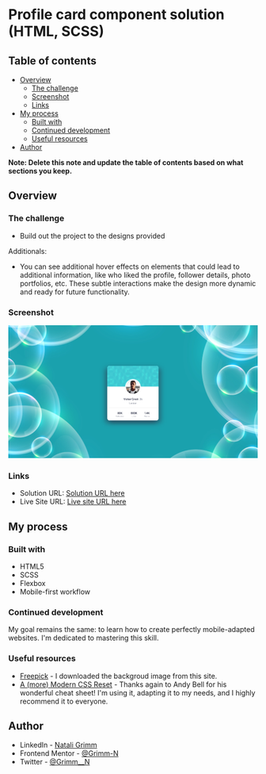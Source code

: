 # Profile card component solution (HTML, SCSS)

## Table of contents

- [Overview](#overview)
  - [The challenge](#the-challenge)
  - [Screenshot](#screenshot)
  - [Links](#links)
- [My process](#my-process)
  - [Built with](#built-with)
  - [Continued development](#continued-development)
  - [Useful resources](#useful-resources)
- [Author](#author)

**Note: Delete this note and update the table of contents based on what sections you keep.**

## Overview

### The challenge

- Build out the project to the designs provided

Additionals:
- You can see additional hover effects on elements that could lead to additional information, like who liked the profile, follower details, photo portfolios, etc. These subtle interactions make the design more dynamic and ready for future functionality. 

### Screenshot

![web 1614px](./screenshots/web.png)

### Links

- Solution URL: [Solution URL here](https://www.frontendmentor.io/solutions/interactive-nft-card-html-less-json-js--maqOBqwNK)
- Live Site URL: [Live site URL here](https://grimm-n.github.io/nft-preview-card-component/)

## My process

### Built with

- HTML5
- SCSS
- Flexbox
- Mobile-first workflow

### Continued development

My goal remains the same: to learn how to create perfectly mobile-adapted websites. I'm dedicated to mastering this skill.

### Useful resources

- [Freepick](https://www.freepik.com/) - I downloaded the backgroud image from this site.
- [A (more) Modern CSS Reset](https://piccalil.li/blog/a-more-modern-css-reset/) - Thanks again to Andy Bell for his wonderful cheat sheet! I'm using it, adapting it to my needs, and I highly recommend it to everyone.

## Author

- LinkedIn - [Natali Grimm](https://www.linkedin.com/in/grimm-n/)
- Frontend Mentor - [@Grimm-N](https://www.frontendmentor.io/profile/Grimm-N)
- Twitter - [@Grimm__N](https://x.com/Grimm__N)
